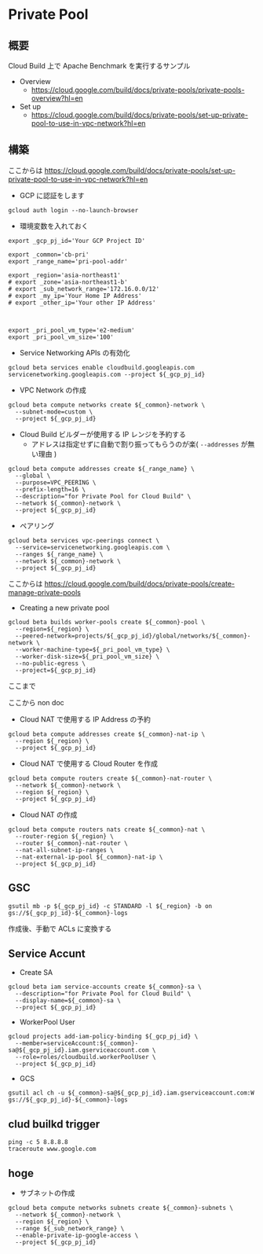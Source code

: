 # Private Pool

## 概要

Cloud Build 上で Apache Benchmark を実行するサンプル

+ Overview
  + https://cloud.google.com/build/docs/private-pools/private-pools-overview?hl=en
+ Set up
  + https://cloud.google.com/build/docs/private-pools/set-up-private-pool-to-use-in-vpc-network?hl=en

## 構築

ここからは https://cloud.google.com/build/docs/private-pools/set-up-private-pool-to-use-in-vpc-network?hl=en

+ GCP に認証をします

```
gcloud auth login --no-launch-browser
```

+ 環境変数を入れておく

```
export _gcp_pj_id='Your GCP Project ID'

export _common='cb-pri'
export _range_name='pri-pool-addr'

export _region='asia-northeast1'
# export _zone='asia-northeast1-b'
# export _sub_network_range='172.16.0.0/12'
# export _my_ip='Your Home IP Address'
# export _other_ip='Your other IP Address'



export _pri_pool_vm_type='e2-medium'
export _pri_pool_vm_size='100'
```

+ Service Networking APIs の有効化

```
gcloud beta services enable cloudbuild.googleapis.com servicenetworking.googleapis.com --project ${_gcp_pj_id}
```

+ VPC Network の作成

```
gcloud beta compute networks create ${_common}-network \
  --subnet-mode=custom \
  --project ${_gcp_pj_id}
```

+ Cloud Build ビルダーが使用する IP レンジを予約する
  + アドレスは指定せずに自動で割り振ってもらうのが楽( `--addresses` が無い理由 )

```
gcloud beta compute addresses create ${_range_name} \
  --global \
  --purpose=VPC_PEERING \
  --prefix-length=16 \
  --description="for Private Pool for Cloud Build" \
  --network ${_common}-network \
  --project ${_gcp_pj_id}
```

+ ペアリング

```
gcloud beta services vpc-peerings connect \
  --service=servicenetworking.googleapis.com \
  --ranges ${_range_name} \
  --network ${_common}-network \
  --project ${_gcp_pj_id}
```

ここからは https://cloud.google.com/build/docs/private-pools/create-manage-private-pools

+ Creating a new private pool

```
gcloud beta builds worker-pools create ${_common}-pool \
  --region=${_region} \
  --peered-network=projects/${_gcp_pj_id}/global/networks/${_common}-network \
  --worker-machine-type=${_pri_pool_vm_type} \
  --worker-disk-size=${_pri_pool_vm_size} \
  --no-public-egress \
  --project=${_gcp_pj_id}
```

ここまで

ここから non doc

+ Cloud NAT で使用する IP Address の予約

```
gcloud beta compute addresses create ${_common}-nat-ip \
  --region ${_region} \
  --project ${_gcp_pj_id}
```

+ Cloud NAT で使用する Cloud Router を作成

```
gcloud beta compute routers create ${_common}-nat-router \
  --network ${_common}-network \
  --region ${_region} \
  --project ${_gcp_pj_id}
```
+ Cloud NAT の作成

```
gcloud beta compute routers nats create ${_common}-nat \
  --router-region ${_region} \
  --router ${_common}-nat-router \
  --nat-all-subnet-ip-ranges \
  --nat-external-ip-pool ${_common}-nat-ip \
  --project ${_gcp_pj_id}
```

## GSC

```
gsutil mb -p ${_gcp_pj_id} -c STANDARD -l ${_region} -b on gs://${_gcp_pj_id}-${_common}-logs
```

作成後、手動で ACLs に変換する


## Service Accunt

+ Create SA

```
gcloud beta iam service-accounts create ${_common}-sa \
  --description="for Private Pool for Cloud Build" \
  --display-name=${_common}-sa \
  --project ${_gcp_pj_id}
```



+ WorkerPool User


```
gcloud projects add-iam-policy-binding ${_gcp_pj_id} \
  --member=serviceAccount:${_common}-sa@${_gcp_pj_id}.iam.gserviceaccount.com \
  --role=roles/cloudbuild.workerPoolUser \
  --project ${_gcp_pj_id}
```

+ GCS


```
gsutil acl ch -u ${_common}-sa@${_gcp_pj_id}.iam.gserviceaccount.com:W gs://${_gcp_pj_id}-${_common}-logs
```

## clud builkd trigger

```
ping -c 5 8.8.8.8
traceroute www.google.com
```




## hoge

+ サブネットの作成

```
gcloud beta compute networks subnets create ${_common}-subnets \
  --network ${_common}-network \
  --region ${_region} \
  --range ${_sub_network_range} \
  --enable-private-ip-google-access \
  --project ${_gcp_pj_id}
````
